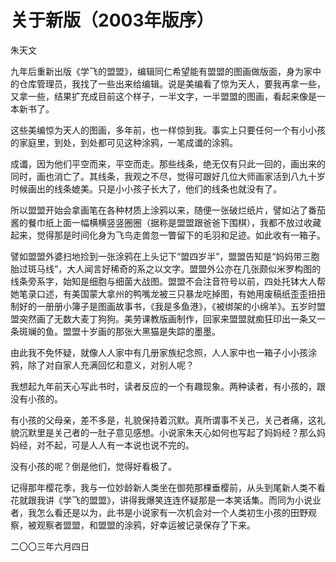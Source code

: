 关于新版（2003年版序）
===
朱天文

九年后重新出版《学飞的盟盟》，编辑同仁希望能有盟盟的图画做版面，身为家中的仓库管理员，我找了一些出来给编辑。说是美编看了惊为天人，要我再拿一些，又拿一些，结果扩充成目前这个样子，一半文字，一半盟盟的图画，看起来像是一本新书了。

这些美编惊为天人的图画，多年前，也一样惊到我。事实上只要任何一个有小小孩的家庭里，到处，到处都可见这种涂鸦，一笔成谶的涂鸦。

成谶，因为他们平空而来，平空而走。那些线条，绝无仅有只此一回的，画出来的同时，画也消亡了。其线条，我观之不尽，觉得可跟好几位大师画家活到八九十岁时候画出的线条媲美。只是小小孩子长大了，他们的线条也就没有了。

所以盟盟开始会拿画笔在各种材质上涂鸦以来，随便一张破烂纸片，譬如沾了番茄酱的餐巾纸上面一幅横横竖竖圈圈（据称是盟盟跟爸爸下围棋），我都不放过收藏起来，觉得那是时间化身为飞鸟走兽忽一瞥留下的毛羽和足迹。如此收有一箱子。

譬如盟盟外婆扫地捡到一张涂鸦在上头记下“盟四岁半”，盟盟告知是“妈妈带三胞胎过斑马线”，大人闻言好稀奇的系之以文字。盟盟外公亦在几张颇似米罗构图的线条旁系字，始知是细胞与细菌大战图。盟盟不会注音符号以前，四处托钵大人帮她笔录口述，有美国蒙大拿州的鸭嘴龙被三只暴龙吃掉图，有她用废稿纸歪歪扭扭制好的一册册小簿子是图画故事书，《我是多鱼港》，《被绑架的小绵羊》。五岁时盟盟突然画了无数大麦丁狗狗。美劳课教版画制作，回家来盟盟就痴狂印出一条又一条斑斓的鱼。盟盟十岁画的那张大黑猫是失踪的墨墨。

由此我不免怀疑，就像人人家中有几册家族纪念照，人人家中也一箱子小小孩涂鸦，除了对自家人充满回忆和意义，对别人呢？

我想起九年前天心写此书时，读者反应的一个有趣现象。两种读者，有小孩的，跟没有小孩的。

有小孩的父母亲，差不多是，礼貌保持着沉默。真所谓事不关己，关己者痛，这礼貌沉默里是关己者的一肚子意见感想。小说家朱天心如何也写起了妈妈经？那么妈妈经，对不起，可是人人有一本说也说不完的。

没有小孩的呢？倒是他们，觉得好看极了。

记得那年樱花季，我与一位妙龄新人类坐在御苑那棵垂樱前，从头到尾新人类不看花就跟我讲《学飞的盟盟》，讲得我爆笑连连怀疑那是一本笑话集。而同为小说业者，我怎么看还是以为，此书是小说家有一次机会对一个人类初生小孩的田野观察，被观察者盟盟，和盟盟的涂鸦，好幸运被记录保存了下来。

二〇〇三年六月四日